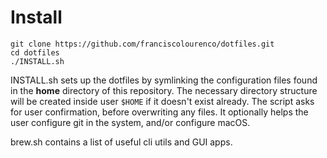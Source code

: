 
# Install
```
git clone https://github.com/franciscolourenco/dotfiles.git
cd dotfiles
./INSTALL.sh
```

INSTALL.sh sets up the dotfiles by symlinking the configuration files found in the **home** directory of this repository. The necessary directory structure will be created inside user `$HOME` if it doesn't exist already. The script asks for user confirmation, before overwriting any files.
It optionally helps the user configure git in the system, and/or configure macOS.

brew.sh contains a list of useful cli utils and GUI apps.


